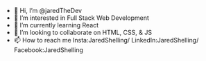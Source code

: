 - 👋 Hi, I’m @jaredTheDev
- 👀 I’m interested in Full Stack Web Development
- 🌱 I’m currently learning React
- 💞️ I’m looking to collaborate on HTML, CSS, & JS
- 📫 How to reach me Insta:JaredShelling/ LinkedIn:JaredShelling/ Facebook:JaredShelling

<!---
jaredTheSWE/jaredTheSWE is a ✨ special ✨ repository because its `README.md` (this file) appears on your GitHub profile.
You can click the Preview link to take a look at your changes.
--->
